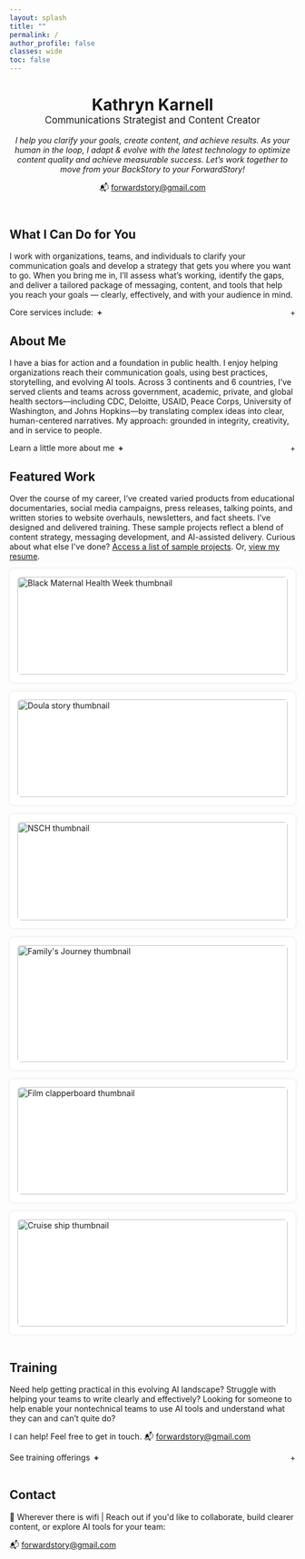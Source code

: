 ```yaml
---
layout: splash
title: ""
permalink: /
author_profile: false
classes: wide
toc: false
---
```

<style>
/* ============ Universal expander behavior (Services, About, Training) ============ */
.expander summary {
  display: flex;                 /* lets us push the right icon to the edge */
  align-items: center;
  gap: .4rem;
  cursor: pointer;
  list-style: none;
  width: 100%;                   /* ensure the right icon has space to align right */
}
.expander summary::-webkit-details-marker { display: none; }

/* Right-aligned icon for ALL expanders */
.expander summary::after { content: "+"; margin-left: auto; }
.expander[open] summary::after { content: "–"; }

/* (If you still have inline left "+" spans in About/Training, this just bolds them) */
.expander .plus { font-weight: 700; }

/* ============ Services spacing ============ */
#services .service-list {
  margin: 1rem 0 1rem 1.5rem;    /* space above & below list */
  padding-left: .5rem;
  font-size: .95rem;
  line-height: 1.55;
}
#services .service-list li + li { margin-top: .75rem; }
#services .exp-note { margin-top: 1rem; }

/* ============ Training spacing ============ */
#training .training-list {
  margin: 1rem 0 0 1.5rem;       /* space above list */
  padding-left: .5rem;
  font-size: .95rem;
  line-height: 1.55;
}
#training .training-list li { margin-bottom: .75rem; }

/* ============ About (optional tiny top margin when open) ============ */
#about #about-expander[open] { margin-top: .5rem; }

/* ===== Featured Work (flex-friendly, no grid required) ===== */
/* Make the row spacing consistent (your container uses flex + wrap) */
#portfolio .card-grid {
  gap: 1rem !important;                 /* rely on gap, not space-between */
  justify-content: flex-start !important;
}

/* Tablet: 2 cards per row (override inline flex: 1 1 calc(33% - 1em)) */
@media (max-width: 1024px) {
  #portfolio .card {
    flex: 1 1 calc(50% - 1rem) !important;  /* two columns */
  }
}

/* Mobile: 1 card per row */
@media (max-width: 640px) {
  #portfolio .card {
    flex: 1 1 100% !important;              /* single column */
  }
  #portfolio .card-grid {
    gap: 0.875rem !important;               /* a touch tighter on phones */
  }
}

</style>

<!-- Hero Section -->
<header class="hero">
  <h1 style="margin-bottom: 0;">Kathryn Karnell</h1>
  <p style="font-size: 1.2em; margin-top: 0;">
    Communications Strategist and Content Creator
  </p>
  <p><em>I help you clarify your goals, create content, and achieve results. As your human in the loop, I adapt & evolve with the latest technology to optimize content quality and achieve measurable success.
  Let’s work together to move from your BackStory to your ForwardStory!</em></p>
<p>📬 <a href="mailto:forwardstory@gmail.com">forwardstory@gmail.com</a></p>
</header>

<!-- Navigation Links -->
<nav class="jump-links">
<!-- What I Do -->
<section id="services">
  <h2>What I Can Do for You</h2>

  <p>
    I work with organizations, teams, and individuals to clarify your communication goals and develop a strategy that gets you where you want to go.
    When you bring me in, I’ll assess what’s working, identify the gaps, and deliver a tailored package of messaging, content, and tools that help you reach your goals — clearly, effectively, and with your audience in mind.
  </p>

  <details class="expander" id="services-expander">
    <summary>Core services include: <span class="plus" aria-hidden="true">+</span></summary>

    <ul class="service-list">
      <li><strong>💡 Content Strategy &amp; Planning</strong> — I’ll review your content ecosystem, audit what's working, and develop a roadmap to align content with your brand and audience needs.</li>
      <li><strong>✏️ Messaging &amp; Content Packages</strong> — Marketing materials, website content, newsletters, executive messaging, campaign copy, or storytelling frameworks — all tailored to your voice, audience, and goals.</li>
      <li><strong>🤖 AI Integration &amp; Team Training</strong> — Many workplaces feel pressure to use AI without a clear path. I help teams build literacy, pick the right tools, and use AI to create better, more efficient content — with intention, not urgency.</li>
    </ul>

    <p class="exp-note"><em>Need something not listed here? Let’s talk – I shape my services around your real needs.</em></p>
  </details>
</section>



<!-- About -->
<section id="about">
  <h2>About Me</h2>

  <p>I have a bias for action and a foundation in public health. I enjoy helping organizations reach their communication goals, using best practices, storytelling, and evolving AI tools. Across 3 continents and 6 countries, I’ve served clients and teams across government, academic, private, and global health sectors—including CDC, Deloitte, USAID, Peace Corps, University of Washington, and Johns Hopkins—by translating complex ideas into clear, human-centered narratives. My approach: grounded in integrity, creativity, and in service to people.</p>

  <details class="expander" id="about-expander">
    <summary>Learn a little more about me <span class="plus" aria-hidden="true">+</span></summary>

    <p>I’ve helped teams define their core messages, write for multiple audiences, and manage the content needed for newsletters, websites, speaking engagements, and campaigns. I’ve also led training sessions and supported teams as they adapt to organizational needs or new tools — like AI — to improve their workflows and outcomes.</p>

    <p>I don’t overpromise. I help you figure out what’s essential, what’s working, and what needs to change — then I help you do something about it.</p>

    <p><strong>My motto:</strong> <em>Practice makes progress.</em></p>

    <p><strong>Core Values and Strengths:</strong></p>
    <ul class="about-list">
      <li>Adaptability</li>
      <li>Commitment</li>
      <li>Relationships</li>
      <li>Integrity</li>
      <li>Courage</li>
    </ul>
  </details>
</section>



<!-- Featured Work -->
<section id="portfolio">
<h2>Featured Work</h2>
<p>Over the course of my career, I’ve created varied products from educational documentaries, social media campaigns, press releases, talking points, and written stories to website overhauls, newsletters, and fact sheets. I’ve designed and delivered training. These sample projects reflect a blend of content strategy, messaging development, and AI-assisted delivery. Curious about what else I've done? <a href="/work/">Access a list of sample projects</a>. Or, <a href="/assets/ForwardStoryResumeAug2025.pdf">view my resume</a>.

<div class="card-grid" style="display: flex; flex-wrap: wrap; justify-content: space-between; gap: 1.5em;">

  <!-- Card 1 -->
  <div class="card" style="flex: 1 1 calc(33% - 1em); box-shadow: 0 0 5px rgba(0,0,0,0.1); border-radius: 8px; overflow: hidden; background: #fff; padding: 1em;">
    <img src="/assets/images/be-inspired-facebook.jpg" alt="Black Maternal Health Week thumbnail" style="width: 100%; border-radius: 6px;">
    <h4>Black Maternal Health Week - Integrated Campaign</h4>
    <p>Pioneered and executed a multi-channel campaign, integrating social, video, and written stories, boosting digital engagement and strengthening partner relationships.</p>
    <p><a href="/work/bmhw-campaign/">Learn more</a></p>
  </div>

  <!-- Card 2 -->
  <div class="card" style="flex: 1 1 calc(33% - 1em); box-shadow: 0 0 5px rgba(0,0,0,0.1); border-radius: 8px; overflow: hidden; background: #fff; padding: 1em;">
    <img src="/assets/images/Destiny600X315.jpg" alt="Doula story thumbnail" style="width: 100%; border-radius: 6px;">
    <h4><em>This is Destiny</em> – The Power of Doula Care for Better Health</h4>
    <p>Doula support helped mom advocate for her needs, foster positive relationships with her doctor and health care teams, and achieve improved physical and mental health.</p>
    <p><a href="./assets/ThisIsDestiny.pdf">Read the story</a></p>
  </div>

  <!-- Card 3 -->
  <div class="card" style="flex: 1 1 calc(33% - 1em); box-shadow: 0 0 5px rgba(0,0,0,0.1); border-radius: 8px; overflow: hidden; background: #fff; padding: 1em;">
    <img src="/assets/images/NSCH1200X630.jpg" alt="NSCH thumbnail" style="width: 100%; border-radius: 6px;">
    <h4>National Survey of Children's Health - Branding Video</h4>
    <p>Designed this video to raise awareness of this survey, strengthen public trust in the agency behind it, and encourage participation from parents and caregivers.</p>
    <p><a href="https://youtu.be/U0an1xbKXkA">Watch video</a></p>
  </div>

  <!-- Card 4 -->
  <div class="card" style="flex: 1 1 calc(33% - 1em); box-shadow: 0 0 5px rgba(0,0,0,0.1); border-radius: 8px; overflow: hidden; background: #fff; padding: 1em;">
    <img src="/assets/images/F2F1200X630.jpg" alt="Family's Journey thumbnail" style="width: 100%; border-radius: 6px;">
    <h4><em>A Family’s Journey</em> – Systems Change Storytelling</h4>
    <p>Follow one family’s experience navigating complex medical, educational, and social challenges, and the critical support they received from their "F2F" center. I wrote this narrative for Congressional decision-makers and for support centers to tell their story.</p>
    <p><a href="./assets/f2f-ben-family-journey.pdf">Read the story</a></p>
  </div>

  <!-- Card 5 -->
  <div class="card" style="flex: 1 1 calc(33% - 1em); box-shadow: 0 0 5px rgba(0,0,0,0.1); border-radius: 8px; overflow: hidden; background: #fff; padding: 1em;">
    <img src="/assets/images/Clapperboard1200X630.jpg" alt="Film clapperboard thumbnail" style="width: 100%; border-radius: 6px;">
    <h4>Evacuation Plan – Film Set / Same‑Day Delivery</h4>
    <p>This comprehensive evacuation plan - for a high-profile production filming on location - is tailored to the specific geography and personnel needs of 500 crew and extras. I used AI tools to cut concept-to-delivery time by an estimated 70%, enabling same-day turnaround.</p>
    <p><em>Details available upon request.</em></p>
  </div>

  <!-- Card 6 -->
  <div class="card" style="flex: 1 1 calc(33% - 1em); box-shadow: 0 0 5px rgba(0,0,0,0.1); border-radius: 8px; overflow: hidden; background: #fff; padding: 1em;">
    <img src="/assets/images/Cruiseship1200X630.jpg" alt="Cruise ship thumbnail" style="width: 100%; border-radius: 6px;">
    <h4>Marketing Package – Alaska Tourism Pitch / Cruise Outreach</h4>
    <p>This marketing package (proposal, cover letter, press release) is for a small recreation and entertainment business in Alaska. They successfully secured cruise rep engagement. Used AI tools for research, drafting, and image generation under a tight deadline.</p>
    <p><em>Details available upon request.</em></p>
  </div>


<!-- Training -->
<section id="training">
  <h2>Training</h2>

  <p>Need help getting practical in this evolving AI landscape? Struggle with helping your teams to write clearly and effectively? Looking for someone to help enable your nontechnical teams to use AI tools and understand what they can and can’t quite do?</p>

  <p>I can help! Feel free to get in touch. 📬 <a href="mailto:forwardstory@gmail.com">forwardstory@gmail.com</a></p>

  <details class="expander" id="training-expander">
    <summary>See training offerings <span class="plus" aria-hidden="true">+</span></summary>

    <ul class="training-list">
      <li>
        <strong>✏️ Write It Clearly: Training for Teams (with AI-Enhanced Support)</strong> — Helps teams write clearly and confidently — with or without AI tools. You’ll learn how to turn complex ideas into accessible, actionable content, and how to use GenAI to support your process, not replace it.
      </li>
      <li>
        <strong>📚 Storytelling: Craft Messages That Stick, Scale, and Inspire</strong> — Helps teams and individuals bring their mission, products, or services to life with compelling, structured stories. You’ll learn how to connect messaging to audience needs, organize your ideas for clarity and flow, and use GenAI to prototype content quickly — without losing your voice. Whether you're building a brand, launching a campaign, or briefing leadership, the right story drives understanding and engagement.
      </li>
      <li>
        <strong>🤖 AI-Literacy for Nontechnical Teams: Be the Human in the Loop</strong> — Plain-language overview of generative AI, what it’s good at (and not), and how to use it thoughtfully in daily work. You’ll walk away with a practical, no-hype understanding of where these tools fit in your work.
      </li>
    </ul>
  </details>
</section>


<!-- Contact -->
<section id="contact">
<h2>Contact</h2>
<p>📍 Wherever there is wifi | Reach out if you'd like to collaborate, build clearer content, or explore AI tools for your team:</p>  
<p>📬 <a href="mailto:forwardstory@gmail.com">forwardstory@gmail.com</a></p>
</section>
